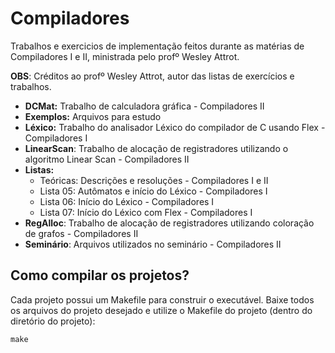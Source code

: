 # Compiladores

Trabalhos e exercicios de implementação feitos durante as matérias de Compiladores I e II, ministrada pelo profº Wesley Attrot.

**OBS**: Créditos ao profº Wesley Attrot, autor das listas de exercícios e trabalhos.

* **DCMat:** Trabalho de calculadora gráfica - Compiladores II
* **Exemplos:** Arquivos para estudo
* **Léxico:** Trabalho do analisador Léxico do compilador de C usando Flex - Compiladores I
* **LinearScan**: Trabalho de alocação de registradores utilizando o algoritmo Linear Scan - Compiladores II
* **Listas:**
    - Teóricas: Descrições e resoluções - Compiladores I e II
    - Lista 05: Autômatos e início do Léxico - Compiladores I
    - Lista 06: Início do Léxico - Compiladores I
    - Lista 07: Início do Léxico com Flex - Compiladores I
* **RegAlloc**: Trabalho de alocação de registradores utilizando coloração de grafos - Compiladores II
* **Seminário**: Arquivos utilizados no seminário - Compiladores II

## Como compilar os projetos?

Cada projeto possui um Makefile para construir o executável. Baixe todos os arquivos do projeto desejado e utilize o Makefile do projeto (dentro do diretório do projeto):
```
make
```